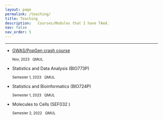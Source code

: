 ```yaml
---
layout: page
permalink: /teaching/
title: Teaching
description:   Courses/Modules that I have TAed.
nav: false
nav_order: 5
---
```


<hr>

* [GWAS/PopGen crash course](https://li-yuemin.github.io/gwas_popgen_course/gwas_popgen_crash_course.html)

    <p><small>Nov, 2023  &nbsp; QMUL</small></p>

* Statistics and Data Analysis (BIO773P) 

    <p><small>Semester 1, 2023 &nbsp; QMUL</small></p>

* Statistics and Bioinformatics (BIO724P) 

     <p><small>Semester 1, 2023 &nbsp; QMUL</small></p>

* Molecules to Cells (SEF032 )

     <p><small>Semester 2, 2022 &nbsp; QMUL</small></p>

